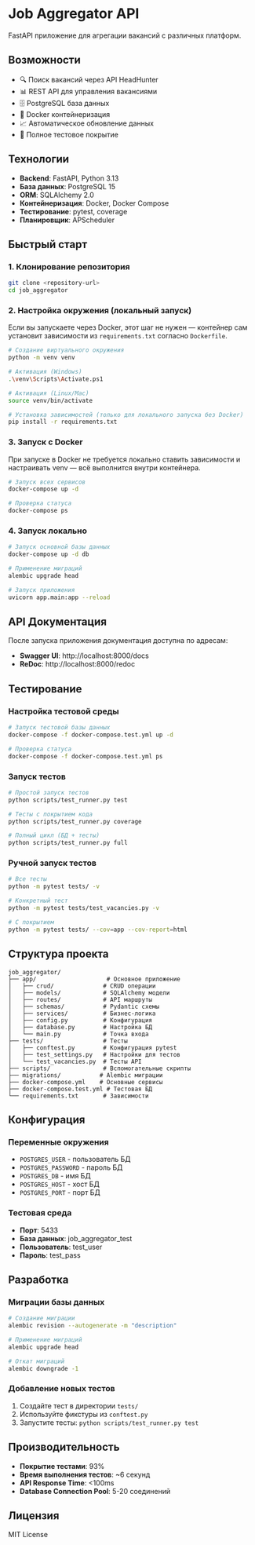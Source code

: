 # Job Aggregator API

FastAPI приложение для агрегации вакансий с различных платформ.

## Возможности

- 🔍 Поиск вакансий через API HeadHunter
- 📊 REST API для управления вакансиями
- 🗄️ PostgreSQL база данных
- 🐳 Docker контейнеризация
- 📈 Автоматическое обновление данных
- 🧪 Полное тестовое покрытие

## Технологии

- **Backend**: FastAPI, Python 3.13
- **База данных**: PostgreSQL 15
- **ORM**: SQLAlchemy 2.0
- **Контейнеризация**: Docker, Docker Compose
- **Тестирование**: pytest, coverage
- **Планировщик**: APScheduler

## Быстрый старт

### 1. Клонирование репозитория

```bash
git clone <repository-url>
cd job_aggregator
```

### 2. Настройка окружения (локальный запуск)

Если вы запускаете через Docker, этот шаг не нужен — контейнер сам установит зависимости из `requirements.txt` согласно `Dockerfile`.

```bash
# Создание виртуального окружения
python -m venv venv

# Активация (Windows)
.\venv\Scripts\Activate.ps1

# Активация (Linux/Mac)
source venv/bin/activate

# Установка зависимостей (только для локального запуска без Docker)
pip install -r requirements.txt
```

### 3. Запуск с Docker

При запуске в Docker не требуется локально ставить зависимости и настраивать venv — всё выполнится внутри контейнера.

```bash
# Запуск всех сервисов
docker-compose up -d

# Проверка статуса
docker-compose ps
```

### 4. Запуск локально

```bash
# Запуск основной базы данных
docker-compose up -d db

# Применение миграций
alembic upgrade head

# Запуск приложения
uvicorn app.main:app --reload
```

## API Документация

После запуска приложения документация доступна по адресам:

- **Swagger UI**: http://localhost:8000/docs
- **ReDoc**: http://localhost:8000/redoc

## Тестирование

### Настройка тестовой среды

```bash
# Запуск тестовой базы данных
docker-compose -f docker-compose.test.yml up -d

# Проверка статуса
docker-compose -f docker-compose.test.yml ps
```

### Запуск тестов

```bash
# Простой запуск тестов
python scripts/test_runner.py test

# Тесты с покрытием кода
python scripts/test_runner.py coverage

# Полный цикл (БД + тесты)
python scripts/test_runner.py full
```

### Ручной запуск тестов

```bash
# Все тесты
python -m pytest tests/ -v

# Конкретный тест
python -m pytest tests/test_vacancies.py -v

# С покрытием
python -m pytest tests/ --cov=app --cov-report=html
```

## Структура проекта

```
job_aggregator/
├── app/                    # Основное приложение
│   ├── crud/              # CRUD операции
│   ├── models/            # SQLAlchemy модели
│   ├── routes/            # API маршруты
│   ├── schemas/           # Pydantic схемы
│   ├── services/          # Бизнес-логика
│   ├── config.py          # Конфигурация
│   ├── database.py        # Настройка БД
│   └── main.py            # Точка входа
├── tests/                 # Тесты
│   ├── conftest.py        # Конфигурация pytest
│   ├── test_settings.py   # Настройки для тестов
│   └── test_vacancies.py  # Тесты API
├── scripts/               # Вспомогательные скрипты
├── migrations/           # Alembic миграции
├── docker-compose.yml    # Основные сервисы
├── docker-compose.test.yml # Тестовая БД
└── requirements.txt       # Зависимости
```

## Конфигурация

### Переменные окружения

- `POSTGRES_USER` - пользователь БД
- `POSTGRES_PASSWORD` - пароль БД
- `POSTGRES_DB` - имя БД
- `POSTGRES_HOST` - хост БД
- `POSTGRES_PORT` - порт БД

### Тестовая среда

- **Порт**: 5433
- **База данных**: job_aggregator_test
- **Пользователь**: test_user
- **Пароль**: test_pass

## Разработка

### Миграции базы данных

```bash
# Создание миграции
alembic revision --autogenerate -m "description"

# Применение миграций
alembic upgrade head

# Откат миграций
alembic downgrade -1
```

### Добавление новых тестов

1. Создайте тест в директории `tests/`
2. Используйте фикстуры из `conftest.py`
3. Запустите тесты: `python scripts/test_runner.py test`

## Производительность

- **Покрытие тестами**: 93%
- **Время выполнения тестов**: ~6 секунд
- **API Response Time**: <100ms
- **Database Connection Pool**: 5-20 соединений

## Лицензия

MIT License
